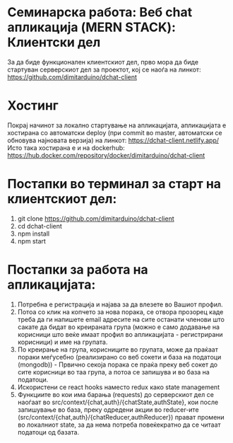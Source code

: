 # Семинарска работа: Веб chat апликација (MERN STACK): Клиентски дел
За да биде функционален клиентскиот дел, прво мора да биде стартуван серверскиот дел за проектот, кој се наоѓа на линкот: https://github.com/dimitarduino/dchat-client

# Хостинг
Покрај начинот за локално стартување на апликацијата, апликацијата е хостирана со автоматски deploy (при commit во master, автоматски се обновува најновата верзија) на линкот: https://dchat-client.netlify.app/
Исто така хостирана е и на dockerhub: https://hub.docker.com/repository/docker/dimitarduino/dchat-client

# Постапки во терминал за старт на клиентскиот дел:
1. git clone https://github.com/dimitarduino/dchat-client
2. cd dchat-client 
3. npm install
4. npm start


# Постапки за работа на апликацијата: 
1. Потребна е регистрација и најава за да влезете во Вашиот профил.
2. Потоа со клик на копчето за нова порака, се отвора прозорец каде треба да ги напишете email адресите на сите останати членови што сакате да бидат во креираната група (можно е само додавање на корисници што веќе имаат профил во апликацијата - регистрирани корисници) и име на групата.
3. По креирање на група, корисниците во групата, може да праќаат пораки меѓусебно (реализирано со веб сокети и база на податоци (mongodb)) - Првично секоја порака се праќа преку веб сокет до сите корисници во таа група, а потоа се запишува и во база на податоци.
4. Искористени се react hooks наместо redux како state management
5. Функциите во кои има барања (requests) до серверскиот дел се наоѓаат во src/context/{chat,auth}/{chatState,authState}, кои после запишување во база, преку одредени акции во reducer-ите (src/context/{chat,auth}/{chatReducer,authReducer}) прават промени во локалниот state, за да нема потреба повеќекратно да се читаат податоци од базата.
